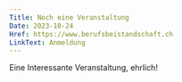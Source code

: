 ```yaml
---
Title: Noch eine Veranstaltung
Date: 2023-10-24
Href: https://www.berufsbeistandschaft.ch
LinkText: Anmeldung
---
```

Eine Interessante Veranstaltung, ehrlich!
